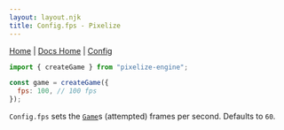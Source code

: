 ```yaml
---
layout: layout.njk
title: Config.fps - Pixelize
---
```


[Home](/) | [Docs Home](/docs) | [Config](/docs/config)

```js
import { createGame } from "pixelize-engine";

const game = createGame({
  fps: 100, // 100 fps
});
```

`Config.fps` sets the [`Game`](/docs/game)s (attempted) frames per second. Defaults to `60`.
